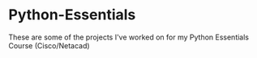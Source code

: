 # Python-Essentials
These are some of the projects I've worked on for my Python Essentials Course (Cisco/Netacad)
